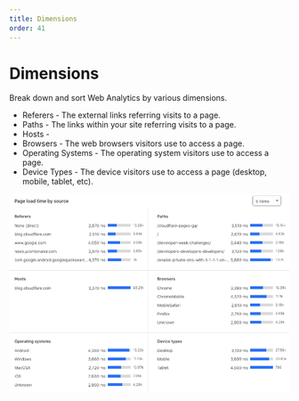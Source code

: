 ```yaml
---
title: Dimensions
order: 41
---
```


# Dimensions

Break down and sort Web Analytics by various dimensions. 

<ul>
<li>Referers - The external links referring visits to a page.</li>
<li>Paths - The links within your site referring visits to a page.</li>
<li>Hosts - </li>
<li>Browsers - The web browsers visitors use to access a page.</li>
<li>Operating Systems - The operating system visitors use to access a page.</li>
<li>Device Types - The device visitors use to access a page (desktop, mobile, tablet, etc).</li>
</ul>

![Web Analytics dimensions](../../../static/images/dash-web_analytics-dimensions.png)